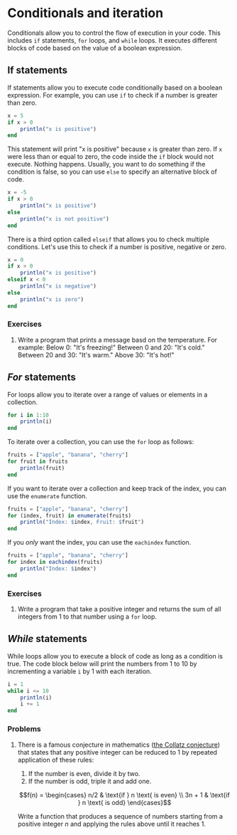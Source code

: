 # Conditionals and iteration

Conditionals allow you to control the flow of execution in your code.
This includes `if` statements, `for` loops, and `while` loops.
It executes different blocks of code based on the value of a boolean expression.


## If statements
If statements allow you to execute code conditionally based on a boolean expression.
For example, you can use `if` to check if a number is greater than zero.
```julia
x = 5
if x > 0
    println("x is positive")
end
```
This statement will print "x is positive" because `x` is greater than zero.
If `x` were less than or equal to zero, the code inside the `if` block would not execute.
Nothing happens.
Usually, you want to do something if the condition is false, so you can use `else` to specify an alternative block of code.
```julia
x = -5
if x > 0
    println("x is positive")
else
    println("x is not positive")
end
```

There is a third option called `elseif` that allows you to check multiple conditions.
Let's use this to check if a number is positive, negative or zero.
```julia
x = 0
if x > 0
    println("x is positive")
elseif x < 0
    println("x is negative")
else
    println("x is zero")
end
```

### Exercises
1. Write a program that prints a message basd on the temperature. For example:
    Below 0: "It's freezing!"
    Between 0 and 20: "It's cold."
    Between 20 and 30: "It's warm."
    Above 30: "It's hot!"



## *For* statements
For loops allow you to iterate over a range of values or elements in a collection.

```julia
for i in 1:10
    println(i)
end
```

To iterate over a collection, you can use the `for` loop as follows:

```julia
fruits = ["apple", "banana", "cherry"]
for fruit in fruits
    println(fruit)
end
```

If you want to iterate over a collection and keep track of the index, you can use the `enumerate` function.

```julia
fruits = ["apple", "banana", "cherry"]
for (index, fruit) in enumerate(fruits)
    println("Index: $index, Fruit: $fruit")
end
```

If you *only* want the index, you can use the `eachindex` function.

```julia
fruits = ["apple", "banana", "cherry"]
for index in eachindex(fruits)
    println("Index: $index")
end
```


### Exercises
1. Write a program that take a positive integer and returns the sum of all integers from 1 to that number using a `for` loop.


## *While* statements
While loops allow you to execute a block of code as long as a condition is true.
The code block below will print the numbers from 1 to 10 by incrementing a variable `i` by 1 with each iteration.

```julia
i = 1
while i <= 10
    println(i)
    i += 1
end
```

### Problems
1. There is a famous conjecture in mathematics ([the Collatz conjecture](https://en.wikipedia.org/wiki/Collatz_conjecture)) that states that any positive integer can be reduced to 1 by repeated application of these rules:

    1. If the number is even, divide it by two.
    2. If the number is odd, triple it and add one.

    ```math
    f(n) = \begin{cases}
        n/2 & \text{if } n \text{ is even} \\ 3n + 1 & \text{if } n \text{ is odd} \end{cases}
    ```
    Write a function that produces a sequence of numbers starting from a positive integer $n$ and applying the rules above until it reaches 1.

